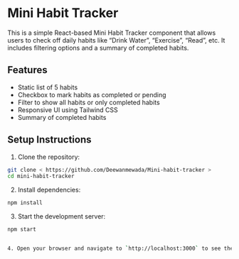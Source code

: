 # Mini Habit Tracker

This is a simple React-based Mini Habit Tracker component that allows users to check off daily habits like “Drink Water”, “Exercise”, “Read”, etc. It includes filtering options and a summary of completed habits.

## Features

- Static list of 5 habits
- Checkbox to mark habits as completed or pending
- Filter to show all habits or only completed habits
- Responsive UI using Tailwind CSS
- Summary of completed habits

## Setup Instructions

1. Clone the repository:

```bash
git clone < https://github.com/Deewanmewada/Mini-habit-tracker >
cd mini-habit-tracker
```

2. Install dependencies:

```bash
npm install
```

3. Start the development server:

```bash
npm start


4. Open your browser and navigate to `http://localhost:3000` to see the app.


